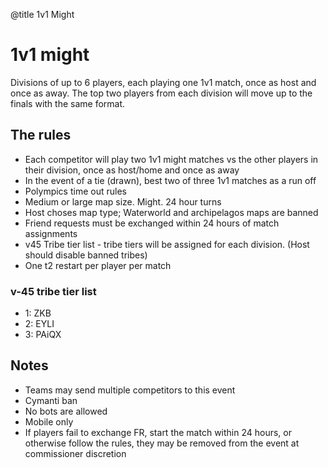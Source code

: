 @title 1v1 Might

# 1v1 might

Divisions of up to 6 players, each playing one 1v1 match, once as host and once as away. The top two players from each division will move up to the finals with the same format. 

## The rules

- Each competitor will play two 1v1 might matches vs the other players in their division, once as host/home and once as away
- In the event of a tie (drawn), best two of three 1v1 matches as a run off
- Polympics time out rules
- Medium or large map size. Might. 24 hour turns
- Host choses map type; Waterworld and archipelagos maps are banned
- Friend requests must be exchanged within 24 hours of match assignments
- v45 Tribe tier list - tribe tiers will be assigned for each division. (Host should disable banned tribes)
- One t2 restart per player per match

### v-45 tribe tier list
- 1: ZKB 
- 2: EYLI 
- 3: PAiQX 

## Notes

- Teams may send multiple competitors to this event
- Cymanti ban
- No bots are allowed
- Mobile only
- If players fail to exchange FR, start the match within 24 hours, or otherwise follow the rules, they may be removed from the event at commissioner discretion
